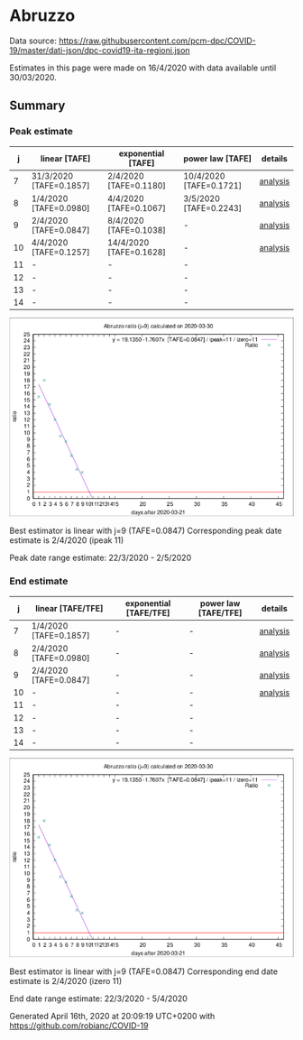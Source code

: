 # Abruzzo


Data source: https://raw.githubusercontent.com/pcm-dpc/COVID-19/master/dati-json/dpc-covid19-ita-regioni.json

Estimates in this page were made on 16/4/2020 with data available until 30/03/2020.


## Summary 

### Peak estimate 
|j|linear [TAFE]|exponential [TAFE]|power law [TAFE]|details|
|---|----|-----------|---------|-------|
|7|31/3/2020 [TAFE=0.1857]|2/4/2020 [TAFE=0.1180]|10/4/2020 [TAFE=0.1721]|[analysis](COVID-19_abruzzo_j7_2020-03-30.md)|
|8|1/4/2020 [TAFE=0.0980]|4/4/2020 [TAFE=0.1067]|3/5/2020 [TAFE=0.2243]|[analysis](COVID-19_abruzzo_j8_2020-03-30.md)|
|9|2/4/2020 [TAFE=0.0847]|8/4/2020 [TAFE=0.1038]|-|[analysis](COVID-19_abruzzo_j9_2020-03-30.md)|
|10|4/4/2020 [TAFE=0.1257]|14/4/2020 [TAFE=0.1628]|-|[analysis](COVID-19_abruzzo_j10_2020-03-30.md)|
|11|-|-|-||
|12|-|-|-||
|13|-|-|-||
|14|-|-|-||

![best peak estimate](COVID-19_abruzzo_j9_2020-03-30.png)

Best estimator is linear with j=9 (TAFE=0.0847)
Corresponding peak date estimate is 2/4/2020 (ipeak 11)


Peak date range estimate: 22/3/2020 - 2/5/2020

### End estimate 
|j|linear [TAFE/TFE]|exponential [TAFE/TFE]|power law [TAFE/TFE]|details|
|---|----|-----------|---------|-------|
|7|1/4/2020 [TAFE=0.1857]|-|-|[analysis](COVID-19_abruzzo_j7_2020-03-30.md)|
|8|2/4/2020 [TAFE=0.0980]|-|-|[analysis](COVID-19_abruzzo_j8_2020-03-30.md)|
|9|2/4/2020 [TAFE=0.0847]|-|-|[analysis](COVID-19_abruzzo_j9_2020-03-30.md)|
|10|-|-|-|[analysis](COVID-19_abruzzo_j10_2020-03-30.md)|
|11|-|-|-||
|12|-|-|-||
|13|-|-|-||
|14|-|-|-||

![best zero estimate](COVID-19_abruzzo_j9_2020-03-30.png)

Best estimator is linear with j=9 (TAFE=0.0847)
Corresponding end date estimate is 2/4/2020 (izero 11)


End date range estimate: 22/3/2020 - 5/4/2020

Generated April 16th, 2020 at 20:09:19 UTC+0200 with https://github.com/robianc/COVID-19
